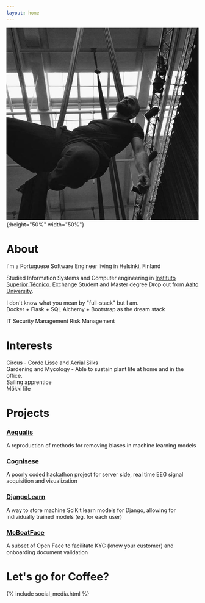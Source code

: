```yaml
---
layout: home
---
```

![hey it's me!](imgs/pic.jpg){:height="50%" width="50%"}

# About
I'm a Portuguese Software Engineer living in Helsinki, Finland

Studied Information Systems and Computer engineering in [Instituto Superior Técnico](https://tecnico.ulisboa.pt/en/). Exchange Student and Master degree Drop out from [Aalto University](http://www.aalto.fi/en/).

I don't know what you mean by "full-stack" but I am.  
Docker + Flask + SQL Alchemy + Bootstrap as the dream stack

IT Security Management
Risk Management

# Interests

Circus - Corde Lisse and Aerial Silks  
Gardening and Mycology - Able to sustain plant life at home and in the office.  
Sailing apprentice  
Mökki life  


# Projects

### [Aequalis](https://github.com/sergioisidoro/aequalis)
A reproduction of methods for removing biases in machine learning models

### [Cognisese](https://github.com/sergioisidoro/cognisense)
A poorly coded hackathon project for server side, real time EEG signal acquisition and visualization

### [DjangoLearn](https://github.com/open-holvi/djangolearn)
A way to store machine SciKit learn models for Django, allowing for individually trained models (eg. for each user)

### [McBoatFace](https://github.com/open-holvi/mcboatface)
A subset of Open Face to facilitate KYC (know your customer) and onboarding document validation

# Let's go for Coffee?  


{% include social_media.html %}

